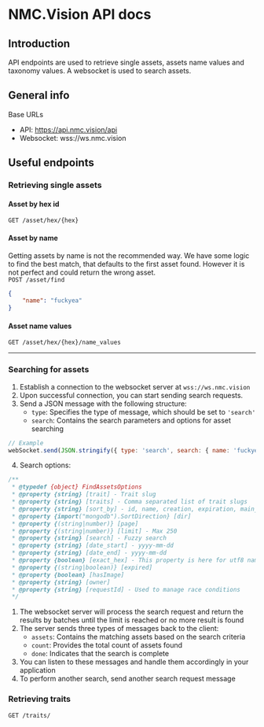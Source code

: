 # NMC.Vision API docs

## Introduction
API endpoints are used to retrieve single assets, assets name values and taxonomy values.
A websocket is used to search assets.

## General info
Base URLs
- API: https://api.nmc.vision/api
- Websocket: wss://ws.nmc.vision

## Useful endpoints
### Retrieving single assets
#### Asset by hex id
`GET /asset/hex/{hex}`
#### Asset by name
Getting assets by name is not the recommended way.
We have some logic to find the best match, that defaults to the first asset found.
However it is not perfect and could return the wrong asset. <br />
`POST /asset/find`
```json
{
    "name": "fuckyea"
}
```

#### Asset name values
`GET /asset/hex/{hex}/name_values`

---

### Searching for assets
1. Establish a connection to the websocket server at `wss://ws.nmc.vision`
2. Upon successful connection, you can start sending search requests.
3. Send a JSON message with the following structure:
   - `type`: Specifies the type of message, which should be set to `'search'`
   - `search`: Contains the search parameters and options for asset searching

```javascript
// Example
webSocket.send(JSON.stringify({ type: 'search', search: { name: 'fuckyea' } }))
```

4. Search options:
```javascript
/**
 * @typedef {object} FindAssetsOptions
 * @property {string} [trait] - Trait slug
 * @property {string} [traits] - Comma separated list of trait slugs
 * @property {string} [sort_by] - id, name, creation, expiration, main_data
 * @property {import("mongodb").SortDirection} [dir]
 * @property {(string|number)} [page]
 * @property {(string|number)} [limit] - Max 250
 * @property {string} [search] - Fuzzy search
 * @property {string} [date_start] - yyyy-mm-dd
 * @property {string} [date_end] - yyyy-mm-dd
 * @property {boolean} [exact_hex] - This property is here for utf8 name search for asset detail url
 * @property {(string|boolean)} [expired]
 * @property {boolean} [hasImage]
 * @property {string} [owner]
 * @property {string} [requestId] - Used to manage race conditions
 */
```

1. The websocket server will process the search request and return the results by batches until the limit is reached or no more result is found
2. The server sends three types of messages back to the client:
   - `assets`: Contains the matching assets based on the search criteria
   - `count`: Provides the total count of assets found
   - `done`: Indicates that the search is complete
3. You can listen to these messages and handle them accordingly in your application
4. To perform another search, send another search request message

### Retrieving traits
`GET /traits/`